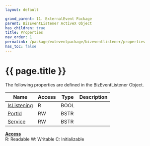```yaml
---
layout: default

grand_parent: 11. ExternalEvent Package
parent: BizEventListener ActiveX Object
has_children: true
title: Properties
nav_order: 1
permalink: /package/exteventpackage/bizeventlistener/properties
has_toc: false
---
```

# {{ page.title }}

The following properties are defined in the BizEventListener Object.

|Name       | Access | Type   | Description |
|----------	|--------|--------|-------------|
|[IsListening](/package/exteventpackage/bizeventlistener/properties/islistening) | R  |BOOL | |
|[PortId](/package/exteventpackage/bizeventlistener/properties/portid) | RW  |BSTR | |
|[Service](/package/exteventpackage/bizeventlistener/properties/service) | RW  |BSTR | |

<u><b>Access</b></u><br>
R: Readable
W: Writable
C: Initializable